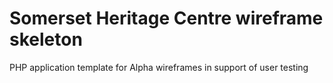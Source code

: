 # Somerset Heritage Centre wireframe skeleton

PHP application template for Alpha wireframes in support of user testing
